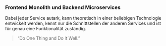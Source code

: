 ### Frontend Monolith und Backend Microservices

Dabei jeder Service autark, kann theoretisch in einer beliebigen Technologie entwickelt werden, kennt nur die Schnittstellen der anderen Services und ist für genau eine Funktionalität zuständig.

<blockquote cite="https://en.wikipedia.org/wiki/Unix_philosophy#Do_One_Thing_and_Do_It_Well">
    &ldquo;Do One Thing and Do It Well.&rdquo;
</blockquote>
